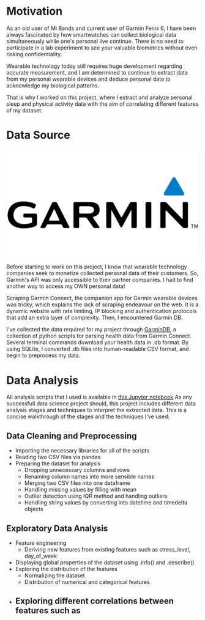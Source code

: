 # Motivation 
As an old user of Mi Bands and current user of Garmin Fenix 6, I have been always fascinated by how smartwatches can collect biological data simultaneously while one's personal live continue. There is no need to participate in a lab experiment to see your valuable biometrics without even risking confidentiality. 

Wearable technology today still requires huge development regarding accurate measurement, and I am determined to continue to extract data from my personal wearable devices and deduce personal data to acknowledge my biological patterns. 

That is why I worked on this project, where I extract and analyze personal sleep and physical activity data with the aim of correlating different features of my dataset. 

# Data Source
![Garmin Logo](/Images/Garmin-logo.png)

Before starting to work on this project, I knew that wearable technology companies seek to monetize collected personal data of their customers. So, Garmin's API was only accessible to their partner companies. I had to find another way to access my OWN personal data!

Scraping Garmin Connect, the companion app for Garmin wearable devices was tricky, which explains the lack of scraping endeavour on the web. It is a dynamic website with rate limiting, IP blocking and authentication protocols that add an extra layer of complexity. Then, I encountered Garmin DB. 

I've collected the data required for my project through [GarminDB](https://github.com/tcgoetz/GarminDB), a collection of python scripts for parsing health data from Garmin Connect. Several terminal commands download your health data in .db format. By using SQLite, I converted .db files into human-readable CSV format, and begin to preprocess my data. 

# Data Analysis
All analysis scripts that I used is available in [this Jupyter notebook]()
As any successfull data science project should, this project includes different data analysis stages and techniques to interpret the extracted data. This is a concise walkthrough of the stages and the techniques I've used:
## Data Cleaning and Preprocessing
- Importing the necessary libraries for all of the scripts
- Reading two CSV files via pandas
- Preparing the dataset for analysis
  - Dropping unnecessary columns and rows
  - Renaming column names into more sensible names
  - Merging two CSV files into one dataframe 
  - Handling missing values by filling with mean
  - Outlier detection using IQR method and handling outliers
  - Handling string values by converting into datetime and timedelta objects
## Exploratory Data Analysis
- Feature engineering
	- Deriving new features from existing features such as stress_level, day_of_week
- Displaying global properties of the dataset using .info() and .describe()
- Exploring the distribution of the features
  	- Normalizing the dataset
  	- Distribution of numerical and categorical features
- Exploring different correlations between features such as
	-  	
 
